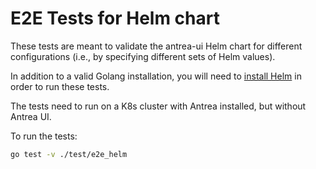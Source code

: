# E2E Tests for Helm chart

These tests are meant to validate the antrea-ui Helm chart for different
configurations (i.e., by specifying different sets of Helm values).

In addition to a valid Golang installation, you will need to [install
Helm](https://helm.sh/docs/intro/install/) in order to run these tests.

The tests need to run on a K8s cluster with Antrea installed, but without Antrea
UI.

To run the tests:

```bash
go test -v ./test/e2e_helm
```
